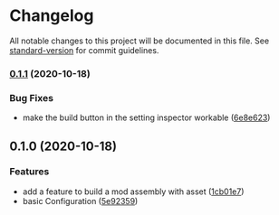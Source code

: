 # Changelog

All notable changes to this project will be documented in this file. See [standard-version](https://github.com/conventional-changelog/standard-version) for commit guidelines.

### [0.1.1](https://github.com/nanofi/LibCraftopia.Unity/compare/v0.1.0...v0.1.1) (2020-10-18)


### Bug Fixes

* make the build button in the setting inspector workable ([6e8e623](https://github.com/nanofi/LibCraftopia.Unity/commit/6e8e6230e4deba5570423183e7ff760f8099ae14))

## 0.1.0 (2020-10-18)


### Features

* add a feature to build a mod assembly with asset ([1cb01e7](https://github.com/nanofi/LibCraftopia.Unity/commit/1cb01e76f79d07128ed17a958d86312a915ef874))
* basic Configuration ([5e92359](https://github.com/nanofi/LibCraftopia.Unity/commit/5e923591daf68820d9e491af4b88842220c9acf5))
